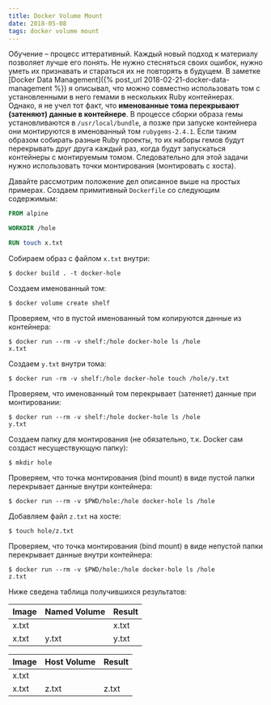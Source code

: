 ```yaml
---
title: Docker Volume Mount
date: 2018-05-08
tags: docker volume mount
---
```


Обучение – процесс иттеративный. Каждый новый подход к материалу позволяет лучше его понять. Не нужно стесняться своих ошибок, нужно уметь их признавать и стараться их не повторять в будущем. В заметке [Docker Data Management]({% post_url 2018-02-21-docker-data-management %}) я описывал, что можно совместно использовать том с установленными в него гемами в нескольких Ruby контейнерах. Однако, я не учел тот факт, что **именованные тома перекрывают (затеняют) данные в контейнере**. В процессе сборки образа гемы установливаются в `/usr/local/bundle`, а позже при запуске контейнера они монтируются в именованный том `rubygems-2.4.1`. Если таким образом собирать разные Ruby проекты, то их наборы гемов будут перекрывать друг друга каждый раз, когда будут запускаться контейнеры с монтируемым томом. Следовательно для этой задачи нужно использовать точки монтирования (монтировать с хоста).

Давайте рассмотрим положение дел описанное выше на простых примерах. Создаем примитивный `Dockerfile` со следующим содержимым:

```Dockerfile
FROM alpine

WORKDIR /hole

RUN touch x.txt
```

Собираем образ с файлом `x.txt` внутри:

    $ docker build . -t docker-hole

Создаем именованный том:

    $ docker volume create shelf

Проверяем, что в пустой именованный том копируются данные из контейнера:

    $ docker run --rm -v shelf:/hole docker-hole ls /hole
    x.txt

Создаем `y.txt` внутри тома:

    $ docker run -rm -v shelf:/hole docker-hole touch /hole/y.txt

Проверяем, что именованный том перекрывает (затеняет) данные при монтировании:

    $ docker run --rm -v shelf:/hole docker-hole ls /hole
    y.txt

Создаем папку для монтирования (не обязательно, т.к. Docker сам создаст несуществующую папку):

    $ mkdir hole

Проверяем, что точка монтирования (bind mount) в виде пустой папки перекрывает данные внутри контейнера:

    $ docker run --rm -v $PWD/hole:/hole docker-hole ls /hole


Добавляем файл `z.txt` на хосте:

    $ touch hole/z.txt

Проверяем, что точка монтирования (bind mount) в виде непустой папки перекрывает данные внутри контейнера:

    $ docker run --rm -v $PWD/hole:/hole docker-hole ls /hole
    z.txt

Ниже сведена таблица получившихся результатов:

| Image        | Named Volume | Result |
| -------------| ------------ | ------ |
| x.txt        |              | x.txt  |
| x.txt        | y.txt        | y.txt  |

| Image        | Host Volume  | Result |
| -------------| ------------ | ------ |
| x.txt        |              |        |
| x.txt        | z.txt        | z.txt  |
